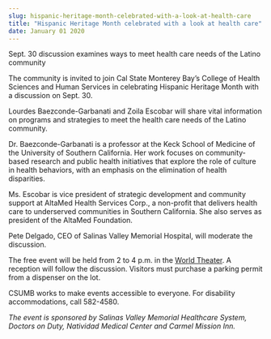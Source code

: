 ```yaml
---
slug: hispanic-heritage-month-celebrated-with-a-look-at-health-care
title: "Hispanic Heritage Month celebrated with a look at health care"
date: January 01 2020
---
```


 
<p>
  Sept. 30 discussion examines ways to meet health care needs of the Latino
  community
</p>
<p>
  The community is invited to join Cal State Monterey Bay’s College of Health
  Sciences and Human Services in celebrating Hispanic Heritage Month with a
  discussion on Sept. 30.
</p>
<p>
  Lourdes Baezconde&#45;Garbanati and Zoila Escobar will share vital information
  on programs and strategies to meet the health care needs of the Latino
  community.
</p>
<p>
  Dr. Baezconde&#45;Garbanati is a professor at the Keck School of Medicine of
  the University of Southern California. Her work focuses on community&#45;based
  research and public health initiatives that explore the role of culture in
  health behaviors, with an emphasis on the elimination of health disparities.
</p>
<p>
  Ms. Escobar is vice president of strategic development and community support
  at AltaMed Health Services Corp., a non&#45;profit that delivers health care
  to underserved communities in Southern California. She also serves as
  president of the AltaMed Foundation.
</p>
<p>
  Pete Delgado, CEO of Salinas Valley Memorial Hospital, will moderate the
  discussion.
</p>
<p>
  The free event will be held from 2 to 4 p.m. in the
  <a
    href="https://csumb.edu/sites/default/files/images/st&#45;block&#45;132&#45;1431027147143&#45;raw&#45;worldtheater2.pdf"
    >World Theater</a
  >. A reception will follow the discussion. Visitors must purchase a parking
  permit from a dispenser on the lot.
</p>
<p>
  CSUMB works to make events accessible to everyone. For disability
  accommodations, call 582&#45;4580.
</p>
<p>
  <em
    >The event is sponsored by Salinas Valley Memorial Healthcare System,
    Doctors on Duty, Natividad Medical Center and Carmel Mission Inn.</em
  >
</p>
 
